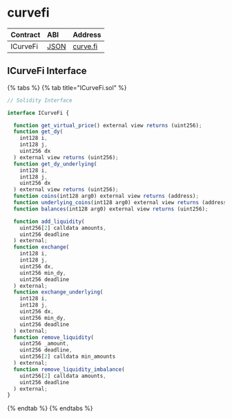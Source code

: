 # curvefi

| Contract | ABI                                                                                                    | Address                                                                                  |
| :------- | :----------------------------------------------------------------------------------------------------- | :--------------------------------------------------------------------------------------- |
| ICurveFi | [JSON](https://github.com/curvefi/curve-contract/blob/compounded/deployed/2020-01-21_mainnet/swap.abi) | [curve.fi](https://etherscan.io/address/0x2e60CF74d81ac34eB21eEff58Db4D385920ef419#code) |

## ICurveFi Interface

{% tabs %}
{% tab title="ICurveFi.sol" %}

```javascript
// Solidity Interface

interface ICurveFi {

  function get_virtual_price() external view returns (uint256);
  function get_dy(
    int128 i,
    int128 j,
    uint256 dx
  ) external view returns (uint256);
  function get_dy_underlying(
    int128 i,
    int128 j,
    uint256 dx
  ) external view returns (uint256);
  function coins(int128 arg0) external view returns (address);
  function underlying_coins(int128 arg0) external view returns (address);
  function balances(int128 arg0) external view returns (uint256);

  function add_liquidity(
    uint256[2] calldata amounts,
    uint256 deadline
  ) external;
  function exchange(
    int128 i,
    int128 j,
    uint256 dx,
    uint256 min_dy,
    uint256 deadline
  ) external;
  function exchange_underlying(
    int128 i,
    int128 j,
    uint256 dx,
    uint256 min_dy,
    uint256 deadline
  ) external;
  function remove_liquidity(
    uint256 _amount,
    uint256 deadline,
    uint256[2] calldata min_amounts
  ) external;
  function remove_liquidity_imbalance(
    uint256[2] calldata amounts,
    uint256 deadline
  ) external;
}
```

{% endtab %}
{% endtabs %}
